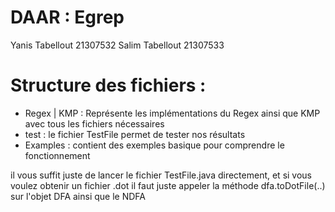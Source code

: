 # DAAR : Egrep 
Yanis Tabellout 21307532
Salim Tabellout 21307533


# Structure des fichiers : 
-   Regex | KMP : Représente les implémentations du Regex ainsi que KMP avec tous les fichiers nécessaires 
-   test : le fichier TestFile permet de tester nos résultats 
-   Examples : contient des exemples basique pour comprendre le fonctionnement 

il vous suffit juste de lancer le fichier TestFile.java directement, et si vous voulez obtenir un fichier .dot il faut juste appeler la méthode dfa.toDotFile(..) sur l'objet DFA ainsi que le NDFA

